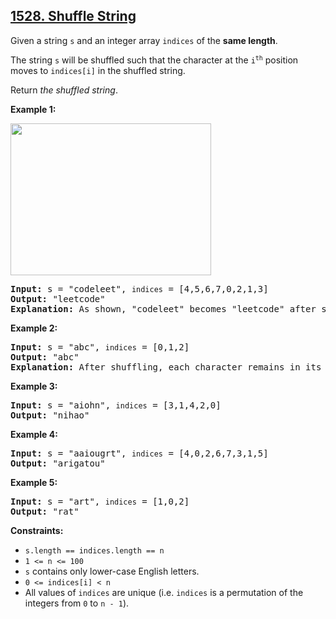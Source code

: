 ## [1528. Shuffle String](https://leetcode.com/problems/shuffle-string/)

<div><p>Given a string <code>s</code>&nbsp;and an integer array <code>indices</code> of the <strong>same length</strong>.</p>

<p>The string <code>s</code> will be shuffled such that the character at the <code>i<sup>th</sup></code> position moves to&nbsp;<code>indices[i]</code> in the shuffled string.</p>

<p>Return <em>the shuffled string</em>.</p>


<p><strong>Example 1:</strong></p>
<img alt="" src="https://assets.leetcode.com/uploads/2020/07/09/q1.jpg" style="width: 321px; height: 243px;">
<pre><strong>Input:</strong> s = "codeleet", <code>indices</code> = [4,5,6,7,0,2,1,3]
<strong>Output:</strong> "leetcode"
<strong>Explanation:</strong> As shown, "codeleet" becomes "leetcode" after shuffling.
</pre>

<p><strong>Example 2:</strong></p>

<pre><strong>Input:</strong> s = "abc", <code>indices</code> = [0,1,2]
<strong>Output:</strong> "abc"
<strong>Explanation:</strong> After shuffling, each character remains in its position.
</pre>

<p><strong>Example 3:</strong></p>

<pre><strong>Input:</strong> s = "aiohn", <code>indices</code> = [3,1,4,2,0]
<strong>Output:</strong> "nihao"
</pre>

<p><strong>Example 4:</strong></p>

<pre><strong>Input:</strong> s = "aaiougrt", <code>indices</code> = [4,0,2,6,7,3,1,5]
<strong>Output:</strong> "arigatou"
</pre>

<p><strong>Example 5:</strong></p>

<pre><strong>Input:</strong> s = "art", <code>indices</code> = [1,0,2]
<strong>Output:</strong> "rat"
</pre>


<p><strong>Constraints:</strong></p>

<ul>
	<li><code>s.length == indices.length == n</code></li>
	<li><code>1 &lt;= n &lt;= 100</code></li>
	<li><code>s</code> contains only lower-case English letters.</li>
	<li><code>0 &lt;= indices[i] &lt;&nbsp;n</code></li>
	<li>All values of <code>indices</code> are unique (i.e. <code>indices</code> is a permutation of the integers from <code>0</code> to <code>n - 1</code>).</li>
</ul></div>
